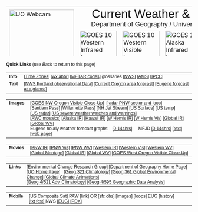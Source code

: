 <html>
<head>
<meta content="text/html; charset=ISO-8859-1"
http-equiv="content-type">
<title></title>
</head>
<body>
<table id="table2" cellpadding="0" cellspacing="0" height="136"
width="595">
<tbody>
<tr>
<td rowspan="3" align="left" height="136" valign="bottom"
width="180"> <a href="http://webcam.uoregon.edu/oneshotimage1"> <img
src="http://webcam.uoregon.edu/oneshotimage1" alt="UO Webcam"
border="0" height="132" width="176"></a></td>
</tr>
<tr>
<td colspan="4" align="center" valign="top" width="415">
<p style="margin-top: 0pt; margin-bottom: 0pt;"><font face="Arial"><font
size="6">Current Weather &amp; Climate<br>
</font><font size="4">Department of Geography / University of
Oregon</font> </font> </p>
</td>
</tr>
<tr>
<td colspan="1" align="left" height="75" valign="bottom"
width="105">
<p style="margin-top: 0pt; margin-bottom: 0pt;"><a
href="http://www.goes.noaa.gov/GIFS/WCIR.JPG"><img
src="http://www.goes.noaa.gov/ICONS/WCIRICON.JPG"
alt="GOES 10 Western Infrared Image" border="0" height="75" width="100"></a></p>
</td>
<td colspan="1" align="left" height="75" valign="bottom"
width="105">
<p style="margin-top: 0pt; margin-bottom: 0pt;"><a
href="http://www.goes.noaa.gov/GIFS/WCVS.JPG"><img
src="http://www.goes.noaa.gov/ICONS/WCVSICON.JPG"
alt="GOES 10 Western Visible Image" border="0" height="75" width="100"></a></p>
</td>
<td colspan="1" align="left" height="75" valign="bottom"
width="105">
<p style="margin-top: 0pt; margin-bottom: 0pt;"><a
href="http://www.goes.noaa.gov/GIFS/ALIR.JPG"><img
src="http://www.goes.noaa.gov/ICONS/ALIRICON.JPG"
alt="GOES 10 Alaska Infrared Image" border="0" height="75" width="100"></a></p>
</td>
<td colspan="1" align="left" height="75" valign="bottom"
width="105">
<p style="margin-top: 0pt; margin-bottom: 0pt;"><a
href="http://www.goes.noaa.gov/GIFS/ALVS.JPG"><img
src="http://www.goes.noaa.gov/ICONS/ALVSICON.JPG"
alt="GOES 10 Alaska Visible Image" border="0" height="75" width="100"></a></p>
</td>
</tr>
<tr>
<td align="left" height="9" valign="top" width="180">
<p style="margin-top: 0pt; margin-bottom: 0pt;"><b><font
face="Arial"><small> <font size="1">&nbsp;</font></small><font
size="1"><a
href="http://webcam.uoregon.edu/axis-cgi/jpg/image.cgi?resolution=1024x768"><i>UO
</i> Webcam </a>&nbsp;[click to enlarge]</font></font></b></p>
</td>
<td align="left" height="1" valign="bottom" width="104">
<p style="margin-top: 0pt; margin-bottom: 0pt;" align="left"> <font
face="Arial" size="1"><b>IR&nbsp; <i><a
href="http://www.goes.noaa.gov/"> GOES-W Images</a> </i> </b></font></p>
</td>
<td align="left" height="1" valign="bottom" width="105">
<p style="margin-top: 0pt; margin-bottom: 0pt;" align="left"> <font
face="Arial" size="1"><b>Visible</b></font></p>
</td>
<td align="left" height="1" valign="bottom" width="105">
<p style="margin-top: 0pt; margin-bottom: 0pt;" align="left"> <font
face="Arial" size="1"><b>IR</b></font></p>
</td>
<td align="left" height="1" valign="bottom" width="105">
<p style="margin-top: 0pt; margin-bottom: 0pt;" align="left"> <font
face="Arial" size="1"><b>Visible</b></font></p>
</td>
</tr>
</tbody>
</table>
<font style="font-size: 9pt;" face="Arial"><b>Quick Links</b> (use <em>Back</em>
to return to this page)&nbsp;</font>
<table style="border-collapse: collapse;" id="table1" border="0"
cellpadding="0" width="600">
<tbody>
<tr>
<td align="left" valign="top" width="8%"> <font
style="font-size: 9pt;" face="Arial"><strong>Info</strong></font></td>
<td align="left" valign="top" width="92%"> <font
style="font-size: 9pt;" face="Arial"><a
href="file:///E:/Dropbox/CW&amp;C/timezone.htm">[Time Zones]</a> <a
href="https://ww8.fltplan.com/AreaForecast/abbreviations.htm"
target="_blank"> [wx&nbsp;abbr]</a> <a
href="http://www.ofcm.gov/fmh-1/pdf/N-APNDXB.pdf">[METAR codes]</a>
glossaries <a href="http://w1.weather.gov/glossary/" target="_blank">[NWS]</a>
<a href="http://glossary.ametsoc.org/wiki/Main_Page">[AMS]</a> <a
href="http://ipcc.ch/pdf/assessment-report/ar5/wg1/WG1AR5_AnnexIII_FINAL.pdf">
[IPCC]</a></font></td>
</tr>
<tr>
<td align="left" valign="top" width="8%">
<p style="margin-top: 0pt; margin-bottom: 0pt;"> <font
style="font-size: 9pt;" face="Arial"><b>Text</b></font> </p>
</td>
<td align="left" valign="top" width="92%">
<p style="margin-top: 0pt; margin-bottom: 0pt;"> <font
style="font-size: 9pt;" face="Arial"> <a
href="http://www.wrh.noaa.gov/pqr/observations.php">[NWS Portland
observational Data]</a> <a
href="http://www.wrh.noaa.gov/pqr/forecasts.php/display_special_product_versions.php?sid=pqr&amp;pil=afd">[Current&nbsp;Oregon&nbsp;area
forecast]</a> <a
href="http://forecast.weather.gov/MapClick.php?lon=-123.09952036132812&amp;lat=44.14161867128607#.V0Mx9eSBkfg">[Eugene
forecast at a glance]</a></font> </p>
</td>
</tr>
</tbody>
</table>
<table style="border-collapse: collapse;" id="table1" border="0"
cellpadding="0" width="600">
<tbody>
<tr>
<td style="width: 8%;" align="left" valign="top">
<p style="margin-top: 0pt; margin-bottom: 0pt;"><b> <font
style="font-size: 9pt;" face="Arial">Images</font></b> </p>
</td>
<td align="left" valign="top" width="92%">
<p style="margin-top: 0pt; margin-bottom: 0pt;"><font face="Arial">
<font style="font-size: 9pt;"> <a
href="http://www.ssd.noaa.gov/goes/west/wfo/pqr/vis.jpg"> [GOES NW
Oregon Visible Close-Up]</a>&nbsp;</font><font style="font-size: 9pt;">
</font><a
href="http://radar.weather.gov/Conus/pacnorthwest_lite.php"> <font
style="font-size: 9pt;">[radar PNW sector and loop]</font></a><font
style="font-size: 9pt;"> <a
href="http://www.tripcheck.com/popups/Cam.asp?curRegion=4&amp;camera=2728">
[Santiam&nbsp;Pass]</a> <a
href="http://www.tripcheck.com/popups/Cam.asp?curRegion=4&amp;camera=2613">
[Willamette&nbsp;Pass]</a> <a
href="http://virga.sfsu.edu/gif/jetstream_norhem_00.gif">
[NH&nbsp;Jet&nbsp;Stream]</a>&nbsp;<a
href="http://maps.weather.com/images/maps/current/curwx_720x486.jpg">[US&nbsp;Surface]</a>
<a
href="http://maps.weather.com/images/maps/current/acttemp_720x486.jpg">
[US temp]</a> <a
href="http://image.weather.com/web/radar/us_radar_large_usen.jpg">
[US&nbsp;radar]</a> <a
href="http://iwin.nws.noaa.gov/iwin/iwdspg1.html">
[US&nbsp;severe&nbsp;weather&nbsp;watches&nbsp;and&nbsp;warnings]</a><br>
<a href="http://aviationweather.gov/obs/sat/intl/">[AWC mosaics]</a>&nbsp;<a
href="http://www.goes.noaa.gov/GIFS/ALIR.JPG">[Alaska&nbsp;IR]</a>&nbsp;<a
href="http://www.goes.noaa.gov/GIFS/HAIR.JPG">[Hawaii&nbsp;IR]</a>&nbsp;<a
href="http://www.goes.noaa.gov/FULLDISK/GWIR.JPG">[W&nbsp;Hemis&nbsp;IR]</a>
<a href="http://www.goes.noaa.gov/FULLDISK/GWVS.JPG">[W Hemis Vis]</a>
<a href="http://www.ssec.wisc.edu/data/comp/latest_moll.gif">
[Global&nbsp;IR]</a> <a
href="http://www.ssec.wisc.edu/data/comp/wv/LATEST_WV.gif">[Global WV]</a></font></font></p>
<p style="margin-top: 0pt; margin-bottom: 0pt;"> <font
style="font-size: 9pt;" face="Arial">Eugene hourly weather forecast
graphs:&nbsp;&nbsp; <a href="file:///E:/Dropbox/CW&amp;C/eugwx/all3.htm">[0-144hrs]</a>&nbsp;&nbsp;&nbsp;&nbsp;
MFJD <a href="file:///E:/Dropbox/CW&amp;C/eugwx/all3_mfjd_winter.htm">
[0-144hrs]</a> <a
href="http://forecast.weather.gov/MapClick.php?lat=44.654977979262924&amp;lon=-118.68804931640625&amp;site=pdt&amp;smap=1&amp;marine=0&amp;unit=0&amp;lg=en&amp;TextType=1">[text]</a>
<a href="file:///E:/Dropbox/CW&amp;C/MFJD/index.html">[web page]</a> </font>
</p>
</td>
</tr>
</tbody>
</table>
<table style="border-collapse: collapse;" id="table1" border="0"
cellpadding="0" width="600">
<tbody>
<tr>
<td align="left" valign="top" width="8%">
<p style="margin-top: 0pt; margin-bottom: 0pt;"><b> <font
style="font-size: 9pt;" face="Arial">Movies</font></b> </p>
</td>
<td align="left" valign="top" width="92%">
<p style="margin-top: 0pt; margin-bottom: 0pt;"> <font
style="font-size: 9pt;" face="Arial"> [<a
href="http://www.ssd.noaa.gov/goes/west/nw/h5-loop-ft.html">PNW IR]</a>
<a href="http://www.ssd.noaa.gov/goes/west/nw/h5-loop-vis.html">[PNW
Vis]</a> <a href="http://www.ssd.noaa.gov/goes/west/nw/h5-loop-wv.html">[PNW
WV]</a> <a href="http://www.goes.noaa.gov/GSSLOOPS/wcir.html">[Western
IR]</a> <a href="http://www.goes.noaa.gov/GSSLOOPS/wcvs.html">[Western
Vis]</a> <a href="http://www.goes.noaa.gov/GSSLOOPS/wcwv.html">[Western
WV]</a><br>
<a href="file:///E:/Dropbox/CW&amp;C/qthtml/cmoll.htm">[Global
Montage]</a> <a href="file:///E:/Dropbox/CW&amp;C/qthtml/irmoll.htm">[Global
IR]</a> <a href="file:///E:/Dropbox/CW&amp;C/qthtml/wvmoll.htm">[Global WV]</a>
<a
href="http://sat.wrh.noaa.gov/satellite/loopsat.php?wfo=mfr&amp;area=west&amp;type=vis&amp;size=1">
[GOES West Oregon Visible Close-Up]</a></font> </p>
</td>
</tr>
</tbody>
</table>
<table style="border-collapse: collapse;" id="table1" border="0"
cellpadding="0" width="600">
<tbody>
<tr>
<td align="left" valign="top" width="8%">
<p style="margin-top: 0pt; margin-bottom: 0pt;"> <font
style="font-size: 9pt;" face="Arial"><b>Links</b></font> </p>
</td>
<td align="left" valign="top" width="92%">
<p style="margin-top: 0pt; margin-bottom: 0pt;"> <font
style="font-size: 9pt;" face="Arial"><a
href="file:///E:/Dropbox/envchange/index.html">[Environmental&nbsp;Change&nbsp;Research&nbsp;Group]</a>&nbsp;<a
href="file:///E:/Dropbox/index.html">[Department&nbsp;of&nbsp;Geography&nbsp;Home&nbsp;Page]</a>
<a href="http://www.uoregon.edu/">[UO&nbsp;Home&nbsp;Page]</a>&nbsp;&nbsp;
<a href="file:///E:/Dropbox/bartlein/courses/geog321/index.html">[Geog&nbsp;321:Climatology]</a>
<a href="file:///E:/Dropbox/bartlein/courses/geog361/index.html">[Geog
361 Global Environmental Change]</a> <a
href="file:///E:/Dropbox/CW&amp;C/index2.html#Global_Climate_Animations">[Global&nbsp;Climate&nbsp;Animations]</a><br>
[<a href="file:///E:/Dropbox/bartlein/courses/geog421/index.html">Geog
4/521 Adv. Climatology]</a> <a
href="file:///E:/Dropbox/bartlein/courses/geog495/index.html">[Geog
4/595 Geographic Data Analysis]</a></font> </p>
</td>
</tr>
</tbody>
</table>
<table style="border-collapse: collapse;" id="table1" border="0"
cellpadding="0" width="600">
<tbody>
<tr>
<td align="left" valign="top" width="8%"> <font
style="font-size: 9pt;" face="Arial"><strong>Mobile</strong></font> </td>
<td align="left" valign="top" width="92%"> <font
style="font-size: 9pt;" face="Arial"> <a
href="http://www.ssec.wisc.edu/data/us_comp/us_comp.html">[US
Composite Sat] </a>PAW <a href="http://www.ssec.wisc.edu/data/paw/">[link]
</a>OR <a href="http://www.ssec.wisc.edu/data/paw/sfcobsor.html">[sfc
obs] </a> <a
href="http://www.ssec.wisc.edu/data/paw/uspn_oreg_radr_imag_none.html">[images]
</a> <a
href="http://www.ssec.wisc.edu/data/paw/uspn_oreg_radr_anim_none.html">[loops]
</a>EUG <a
href="http://www.ssec.wisc.edu/data/paw/sfcobskeug_none.html">[history]
</a> <a href="http://www.ssec.wisc.edu/data/paw/nwsfcsteug1.html">[txt&nbsp;fcst]
</a>NWS <a
href="http://mobile.weather.gov/index.php?lat=44.13333&amp;lon=-123.21444">[EUG]
</a> <a
href="http://mobile.weather.gov/index.php?lat=45.5234515&amp;lon=-122.6762071">[PDX]</a></font>
</td>
</tr>
</tbody>
</table>
</body>
</html>

